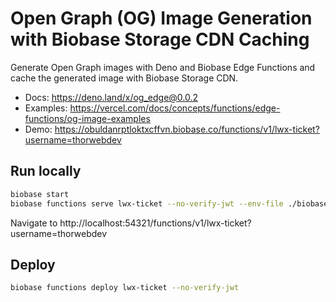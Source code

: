 # Open Graph (OG) Image Generation with Biobase Storage CDN Caching

Generate Open Graph images with Deno and Biobase Edge Functions and cache the generated image with Biobase Storage CDN.

- Docs: https://deno.land/x/og_edge@0.0.2
- Examples: https://vercel.com/docs/concepts/functions/edge-functions/og-image-examples
- Demo: https://obuldanrptloktxcffvn.biobase.co/functions/v1/lwx-ticket?username=thorwebdev

## Run locally

```bash
biobase start
biobase functions serve lwx-ticket --no-verify-jwt --env-file ./biobase/.env.local
```

Navigate to http://localhost:54321/functions/v1/lwx-ticket?username=thorwebdev

## Deploy

```bash
biobase functions deploy lwx-ticket --no-verify-jwt
```
